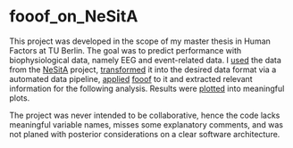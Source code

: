 # fooof_on_NeSitA
This project was developed in the scope of my master thesis in Human Factors at TU Berlin. The goal was to predict performance with biophysiological data, namely EEG and event-related data. I [used](https://github.com/EricKolibacz/fooof_on_NeSitA/blob/main/extract_data.m) the data from the [NeSitA](https://blogs.tu-berlin.de/bpn_bemobil/projects/neuroergonomics-of-situation-awareness-nesita/) project, [transformed](https://github.com/EricKolibacz/fooof_on_NeSitA/blob/main/analysis_blocks.m) it into the desired data format via a automated data pipeline, [applied](https://github.com/EricKolibacz/fooof_on_NeSitA/blob/main/analysis_blocks.m) [fooof](https://fooof-tools.github.io/fooof/) to it and extracted relevant information for the following analysis. Results were [plotted](https://github.com/EricKolibacz/fooof_on_NeSitA/blob/main/plotting.m) into meaningful plots. 

The project was never intended to be collaborative, hence the code lacks meaningful variable names, misses some explanatory comments, and was not planed with posterior considerations on a clear software architecture.
